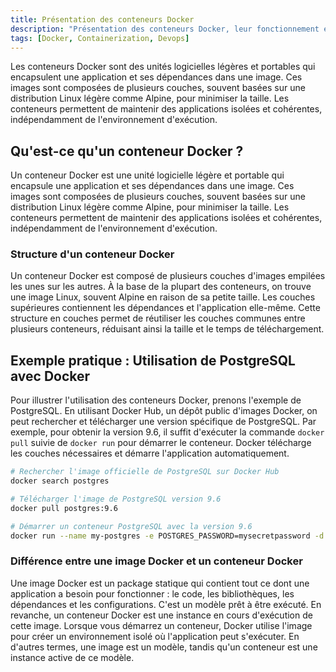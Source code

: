 ```yaml
---
title: Présentation des conteneurs Docker
description: "Présentation des conteneurs Docker, leur fonctionnement et des exemples d'utilisation."
tags: [Docker, Containerization, Devops]
---
```


Les conteneurs Docker sont des unités logicielles légères et portables qui encapsulent une application et ses dépendances dans une image. Ces images sont composées de plusieurs couches, souvent basées sur une distribution Linux légère comme Alpine, pour minimiser la taille. Les conteneurs permettent de maintenir des applications isolées et cohérentes, indépendamment de l'environnement d'exécution.

<!--truncate-->

## Qu'est-ce qu'un conteneur Docker ?

Un conteneur Docker est une unité logicielle légère et portable qui encapsule une application et ses dépendances dans une image. Ces images sont composées de plusieurs couches, souvent basées sur une distribution Linux légère comme Alpine, pour minimiser la taille. Les conteneurs permettent de maintenir des applications isolées et cohérentes, indépendamment de l'environnement d'exécution.

### Structure d'un conteneur Docker

Un conteneur Docker est composé de plusieurs couches d'images empilées les unes sur les autres. À la base de la plupart des conteneurs, on trouve une image Linux, souvent Alpine en raison de sa petite taille. Les couches supérieures contiennent les dépendances et l'application elle-même. Cette structure en couches permet de réutiliser les couches communes entre plusieurs conteneurs, réduisant ainsi la taille et le temps de téléchargement.

## Exemple pratique : Utilisation de PostgreSQL avec Docker

Pour illustrer l'utilisation des conteneurs Docker, prenons l'exemple de PostgreSQL. En utilisant Docker Hub, un dépôt public d'images Docker, on peut rechercher et télécharger une version spécifique de PostgreSQL. Par exemple, pour obtenir la version 9.6, il suffit d'exécuter la commande `docker pull` suivie de `docker run` pour démarrer le conteneur. Docker télécharge les couches nécessaires et démarre l'application automatiquement.

```bash
# Rechercher l'image officielle de PostgreSQL sur Docker Hub
docker search postgres

# Télécharger l'image de PostgreSQL version 9.6
docker pull postgres:9.6

# Démarrer un conteneur PostgreSQL avec la version 9.6
docker run --name my-postgres -e POSTGRES_PASSWORD=mysecretpassword -d postgres:9.6
```

### Différence entre une image Docker et un conteneur Docker

Une image Docker est un package statique qui contient tout ce dont une application a besoin pour fonctionner : le code, les bibliothèques, les dépendances et les configurations. C'est un modèle prêt à être exécuté. En revanche, un conteneur Docker est une instance en cours d'exécution de cette image. Lorsque vous démarrez un conteneur, Docker utilise l'image pour créer un environnement isolé où l'application peut s'exécuter. En d'autres termes, une image est un modèle, tandis qu'un conteneur est une instance active de ce modèle.